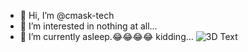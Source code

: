 - 👋 Hi, I’m @cmask-tech
- 👀 I’m interested in nothing at all...
- 🌱 I’m currently asleep.😂😂😂😂 kidding...
![3D Text](cooltext481669813075406.png)
